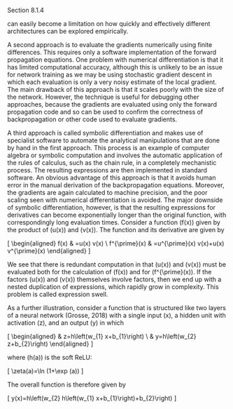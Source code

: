 Section 8.1.4

can easily become a limitation on how quickly and effectively different architectures can be explored empirically.

A second approach is to evaluate the gradients numerically using finite differences. This requires only a software implementation of the forward propagation equations. One problem with numerical differentiation is that it has limited computational accuracy, although this is unlikely to be an issue for network training as we may be using stochastic gradient descent in which each evaluation is only a very noisy estimate of the local gradient. The main drawback of this approach is that it scales poorly with the size of the network. However, the technique is useful for debugging other approaches, because the gradients are evaluated using only the forward propagation code and so can be used to confirm the correctness of backpropagation or other code used to evaluate gradients.

A third approach is called symbolic differentiation and makes use of specialist software to automate the analytical manipulations that are done by hand in the first approach. This process is an example of computer algebra or symbolic computation and involves the automatic application of the rules of calculus, such as the chain rule, in a completely mechanistic process. The resulting expressions are then implemented in standard software. An obvious advantage of this approach is that it avoids human error in the manual derivation of the backpropagation equations. Moreover, the gradients are again calculated to machine precision, and the poor scaling seen with numerical differentiation is avoided. The major downside of symbolic differentiation, however, is that the resulting expressions for derivatives can become exponentially longer than the original function, with correspondingly long evaluation times. Consider a function \(f(x)\) given by the product of \(u(x)\) and \(v(x)\). The function and its derivative are given by

\[
\begin{aligned}
f(x) & =u(x) v(x) \\
f^{\prime}(x) & =u^{\prime}(x) v(x)+u(x) v^{\prime}(x)
\end{aligned}
\]

We see that there is redundant computation in that \(u(x)\) and \(v(x)\) must be evaluated both for the calculation of \(f(x)\) and for \(f^{\prime}(x)\). If the factors \(u(x)\) and \(v(x)\) themselves involve factors, then we end up with a nested duplication of expressions, which rapidly grow in complexity. This problem is called expression swell.

As a further illustration, consider a function that is structured like two layers of a neural network (Grosse, 2018) with a single input \(x\), a hidden unit with activation \(z\), and an output \(y\) in which

\[
\begin{aligned}
& z=h\left(w_{1} x+b_{1}\right) \\
& y=h\left(w_{2} z+b_{2}\right)
\end{aligned}
\]

where \(h(a)\) is the soft ReLU:

\[
\zeta(a)=\ln (1+\exp (a))
\]

The overall function is therefore given by

\[
y(x)=h\left(w_{2} h\left(w_{1} x+b_{1}\right)+b_{2}\right)
\]